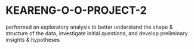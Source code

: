 # KEARENG-O-O-PROJECT-2
performed an exploratory analysis to better understand the shape &amp; structure of the data, investigate initial questions, and develop preliminary insights &amp; hypotheses
